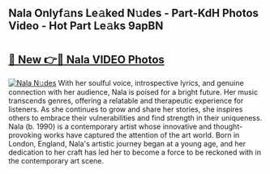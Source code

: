 ## Nala Onlyf𝚊ns Le𝚊ked N𝚞des - Part-KdH Photos Video - Hot Part Le𝚊ks 9apBN

# <h2><a href="http://ac54499.deff.icu/?id=Nala">🔗 New 👉🔴 Nala VIDEO Photos</a></h2>

[![Nala N𝚞des](https://i.imgur.com/rIISA9y.gif)](http://ac54499.deff.icu/?id=Nala)
With her soulful voice, introspective lyrics, and genuine connection with her audience, Nala is poised for a bright future. Her music transcends genres, offering a relatable and therapeutic experience for listeners. As she continues to grow and share her stories, she inspires others to embrace their vulnerabilities and find strength in their uniqueness. Nala (b. 1990) is a contemporary artist whose innovative and thought-provoking works have captured the attention of the art world. Born in London, England, Nala's artistic journey began at a young age, and her dedication to her craft has led her to become a force to be reckoned with in the contemporary art scene.
